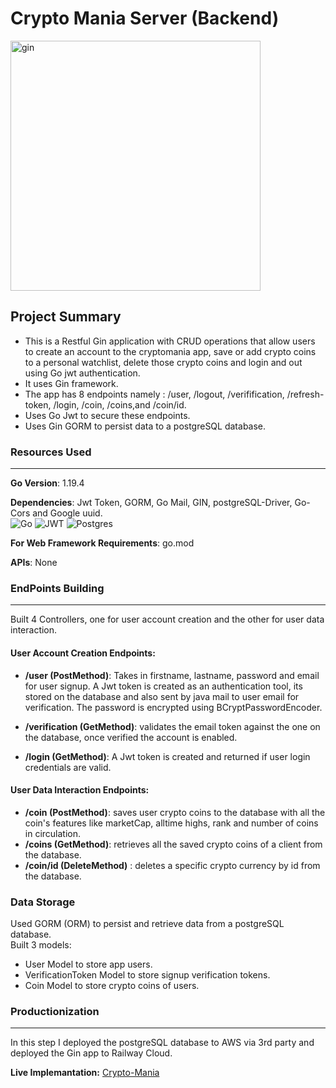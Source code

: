 # Crypto Mania  Server (Backend)
<img src="https://i.ibb.co/51PDVwk/gin.png" alt="gin" border="0" width="400" align="center"> 

## Project Summary 
* This  is a Restful Gin application with CRUD operations that allow users to create an account to the cryptomania app, save or add crypto coins to a personal watchlist, delete those crypto coins and login and out using Go jwt authentication.
* It uses  Gin framework.
* The app has 8 endpoints namely : /user, /logout, /verifification, /refresh-token, /login, /coin, /coins,and /coin/id.
* Uses Go Jwt to secure these endpoints.
* Uses Gin GORM to persist data to a postgreSQL database.


### **Resources Used**
***
**Go Version**: 1.19.4

**Dependencies**: Jwt Token, GORM, Go Mail, GIN, postgreSQL-Driver, Go-Cors and Google uuid.  
![Go](https://img.shields.io/badge/go-%2300ADD8.svg?style=flat&logo=go&logoColor=white) 	![JWT](https://img.shields.io/badge/JWT-black?style=flat&logo=JSON%20web%20tokens) 	![Postgres](https://img.shields.io/badge/postgres-%23316192.svg?style=flat&logo=postgresql&logoColor=white)

**For Web Framework Requirements**: go.mod

**APIs**: None

### **EndPoints Building**
***
Built 4 Controllers, one for user account creation and the other for user data interaction.
#### **User Account Creation Endpoints:** 
* **/user (PostMethod)**: Takes in firstname, lastname, password and email for user signup. A Jwt token is created as an authentication tool, its stored on the database and also sent by java mail to user email for verification. The password is encrypted using BCryptPasswordEncoder.

* **/verification  (GetMethod)**: validates the email token against the one on the database, once verified the account is enabled. 
* **/login  (GetMethod)**: A Jwt token is created and returned if user login credentials are valid. 

#### **User Data Interaction Endpoints:**  
* **/coin (PostMethod)**:  saves user crypto coins to the database with all the coin's features like marketCap, alltime highs, rank and number of coins in circulation. 
* **/coins (GetMethod)**:  retrieves all the saved crypto coins of a client from the database.
* **/coin/id (DeleteMethod)** : deletes a specific crypto currency by id from the database.  

### **Data Storage**
Used GORM (ORM) to persist and retrieve data from a postgreSQL database.  
Built 3 models: 
* User Model to store app users.
* VerificationToken Model to store signup verification tokens.
* Coin Model to store crypto coins of users. 



### **Productionization**
***
In this step I deployed the postgreSQL database to AWS via 3rd party and deployed the Gin app to Railway Cloud.

**Live Implemantation:** [Crypto-Mania](https://crypto-mania-react.vercel.app/)